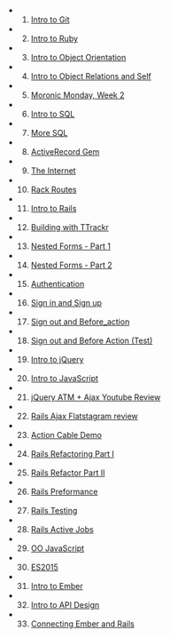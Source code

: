 - 1. [Intro to Git](https://www.youtube.com/watch?v=bK7i-BMJcM0&feature=youtu.be) 
- 2. [Intro to Ruby](https://www.youtube.com/watch?v=_BmEuwgHsGI&feature=youtu.be) 
- 3. [Intro to Object Orientation](https://www.youtube.com/watch?v=bBtFLt8nBng&feature=youtu.be) 
- 4. [Intro to Object Relations and Self](https://www.youtube.com/watch?v=Vrj1opkvTs8&feature=youtu.be) 
- 5. [Moronic Monday, Week 2](https://www.youtube.com/watch?v=Gd_s7CwW2MA&feature=youtu.be) 
- 6. [Intro to SQL](https://www.youtube.com/watch?v=oUqFqhsQLPk) 
- 7. [More SQL](https://www.youtube.com/watch?v=gpwbDUhxFG4) 
- 8. [ActiveRecord Gem](https://www.youtube.com/watch?v=EhhUGQIma_A&feature=youtu.be) 
- 9. [The Internet](https://www.youtube.com/watch?v=P--x-P44IH4&feature=youtu.be) 
- 10. [Rack Routes](https://www.youtube.com/watch?v=0pUQzJN5exw&feature=youtu.be) 
- 11. [Intro to Rails](https://www.youtube.com/watch?v=fpHd9bE2o7o&feature=youtu.be) 
- 12. [Building with TTrackr](https://www.youtube.com/watch?v=lObHElZAxnc&feature=youtu.be) 
- 13. [Nested Forms - Part 1](https://www.youtube.com/watch?v=Etc-IsokyI8&feature=youtu.be) 
- 14. [Nested Forms - Part 2](https://www.youtube.com/watch?v=Q14udTLt5YE&feature=youtu.be) 
- 15. [Authentication](https://www.youtube.com/watch?v=5fcQu-j7mDA&feature=youtu.be) 
- 16. [Sign in and Sign up](https://www.youtube.com/watch?v=uqCwlyhbon4&feature=youtu.be) 
- 17. [Sign out and Before\_action](https://www.youtube.com/watch?v=w6LbZbcdYdg&feature=youtu.be) 
- 18. [Sign out and Before Action (Test)](https://www.youtube.com/test) 
- 19. [Intro to jQuery](https://www.youtube.com/watch?v=gR2u1tsLvbk&feature=youtu.be) 
- 20. [Intro to JavaScript](https://www.youtube.com/watch?v=JWbSuRK0ehM&feature=youtu.be) 
- 21. [jQuery ATM + Ajax Youtube Review](https://youtu.be/clvPcuvFfNU) 
- 22. [Rails Ajax Flatstagram review](https://youtu.be/hFEHf7oCznQ) 
- 23. [Action Cable Demo](https://youtu.be/sChpe580heI) 
- 24. [Rails Refactoring Part I](https://youtu.be/rFWOEPZoH5U) 
- 25. [Rails Refactor Part II]( https://www.youtube.com/watch?v=Ab25VXIZy_A) 
- 26. [Rails Preformance](https://www.youtube.com/watch?v=CpB5ClgBk0c&feature=youtu.be) 
- 27. [Rails Testing](https://www.youtube.com/watch?v=RqlLZOjpVYY&feature=youtu.be) 
- 28. [Rails Active Jobs](https://youtu.be/u8FB59jiH24) 
- 29. [OO JavaScript](https://www.youtube.com/watch?v=ak8brcLF9z0&feature=youtu.be) 
- 30. [ES2015]( https://www.youtube.com/watch?v=Q7BCaV2tHaA&feature=youtu.be) 
- 31. [Intro to Ember]( https://www.youtube.com/watch?v=Cg_o3oRSb4o&feature=youtu.be) 
- 32. [Intro to API Design]( https://www.youtube.com/watch?v=BvNhlMwh2O0&feature=youtu.be) 
- 33. [Connecting Ember and Rails](https://www.youtube.com/watch?v=OtEaGikRnXc&feature=youtu.be) 
